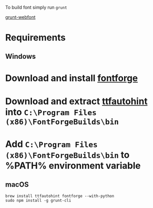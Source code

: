 To build font simply run `grunt`

[grunt-webfont](https://github.com/sapegin/grunt-webfont)

Requirements
============

Windows
-------

# Download and install [fontforge](http://fontforge.github.io/en-US/downloads/windows/)
# Download and extract [ttfautohint](http://www.freetype.org/ttfautohint/#download) into `C:\Program Files (x86)\FontForgeBuilds\bin`
# Add `C:\Program Files (x86)\FontForgeBuilds\bin` to %PATH% environment variable

macOS
-----

	brew install ttfautohint fontforge --with-python
	sudo npm install -g grunt-cli

